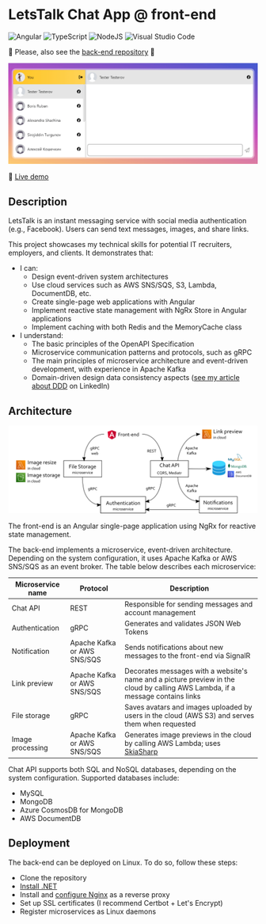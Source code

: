 # LetsTalk Chat App @ front-end

![Angular](https://img.shields.io/badge/angular-%23DD0031.svg?style=for-the-badge&logo=angular&logoColor=white)
![TypeScript](https://img.shields.io/badge/typescript-%23007ACC.svg?style=for-the-badge&logo=typescript&logoColor=white)
![NodeJS](https://img.shields.io/badge/node.js-6DA55F?style=for-the-badge&logo=node.js&logoColor=white)
![Visual Studio Code](https://img.shields.io/badge/Visual%20Studio%20Code-0078d7.svg?style=for-the-badge&logo=visual-studio-code&logoColor=white)

🔔 Please, also see the [back-end repository](https://github.com/evgenii-petukhov/LetsTalk.Server) 🙏

![scheme](demo.gif)

🔴 [Live demo](https://chat.epetukhov.cyou/)

## Description

LetsTalk is an instant messaging service with social media authentication (e.g., Facebook). Users can send text messages, images, and share links.

This project showcases my technical skills for potential IT recruiters, employers, and clients. It demonstrates that:

- I can:
    - Design event-driven system architectures
    - Use cloud services such as AWS SNS/SQS, S3, Lambda, DocumentDB, etc.
    - Create single-page web applications with Angular
    - Implement reactive state management with NgRx Store in Angular applications
    - Implement caching with both Redis and the MemoryCache class
- I understand:
    - The basic principles of the OpenAPI Specification
    - Microservice communication patterns and protocols, such as gRPC
    - The main principles of microservice architecture and event-driven development, with experience in Apache Kafka
    - Domain-driven design data consistency aspects ([see my article about DDD](https://www.linkedin.com/pulse/how-i-practiced-ddd-principles-ignoring-them-evgenii-petukhov/) on LinkedIn)

## Architecture

![scheme](scheme-compressed.svg)

The front-end is an Angular single-page application using NgRx for reactive state management.

The back-end implements a microservice, event-driven architecture. Depending on the system configuration, it uses Apache Kafka or AWS SNS/SQS as an event broker. The table below describes each microservice:

| Microservice name | Protocol                    | Description                                                                                                                    |
| ----------------- | --------------------------- | ------------------------------------------------------------------------------------------------------------------------------ |
| Chat API          | REST                        | Responsible for sending messages and account management                                                                        |
| Authentication    | gRPC                        | Generates and validates JSON Web Tokens                                                                                        |
| Notification      | Apache Kafka or AWS SNS/SQS | Sends notifications about new messages to the front-end via SignalR                                                            |
| Link preview      | Apache Kafka or AWS SNS/SQS | Decorates messages with a website's name and a picture preview in the cloud by calling AWS Lambda, if a message contains links |
| File storage      | gRPC                        | Saves avatars and images uploaded by users in the cloud (AWS S3) and serves them when requested                                |
| Image processing  | Apache Kafka or AWS SNS/SQS | Generates image previews in the cloud by calling AWS Lambda; uses [SkiaSharp](https://github.com/mono/SkiaSharp)               |

Chat API supports both SQL and NoSQL databases, depending on the system configuration. Supported databases include:

- MySQL
- MongoDB
- Azure CosmosDB for MongoDB
- AWS DocumentDB

## Deployment

The back-end can be deployed on Linux. To do so, follow these steps:

- Clone the repository
- [Install .NET](https://learn.microsoft.com/en-us/dotnet/core/install/linux-ubuntu)
- Install and [configure Nginx](https://learn.microsoft.com/en-us/aspnet/core/host-and-deploy/linux-nginx?view=aspnetcore-7.0&tabs=linux-ubuntu) as a reverse proxy
- Set up SSL certificates (I recommend Certbot + Let's Encrypt)
- Register microservices as Linux daemons
